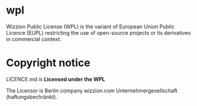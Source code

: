 # wpl
Wizzion Public License (WPL) is the variant of European Union Public Licence (EUPL) restricting the use of open-source projects or its derivatives in commercial context.

# Copyright notice
LICENCE.md is **Licensed under the WPL**

The Licensor is Berlin company wizzion.com Unternehmergesellschaft (haftungsbechränkt).
